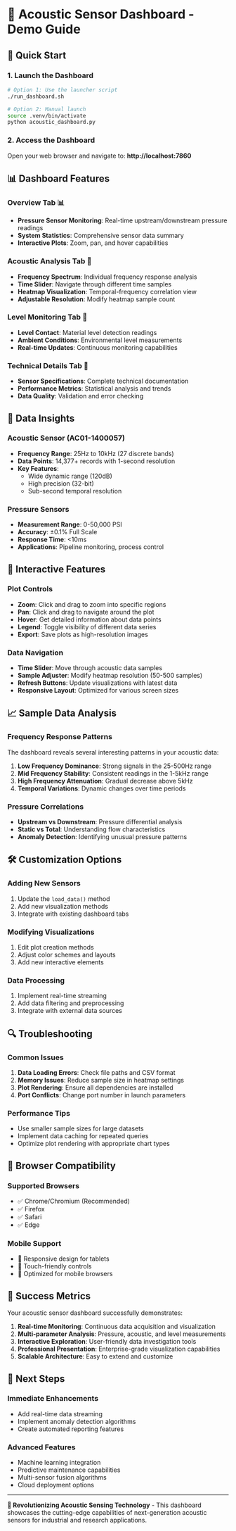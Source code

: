 # 🎵 Acoustic Sensor Dashboard - Demo Guide

## 🚀 Quick Start

### 1. Launch the Dashboard
```bash
# Option 1: Use the launcher script
./run_dashboard.sh

# Option 2: Manual launch
source .venv/bin/activate
python acoustic_dashboard.py
```

### 2. Access the Dashboard
Open your web browser and navigate to: **http://localhost:7860**

## 📊 Dashboard Features

### Overview Tab 📊
- **Pressure Sensor Monitoring**: Real-time upstream/downstream pressure readings
- **System Statistics**: Comprehensive sensor data summary
- **Interactive Plots**: Zoom, pan, and hover capabilities

### Acoustic Analysis Tab 🎵
- **Frequency Spectrum**: Individual frequency response analysis
- **Time Slider**: Navigate through different time samples
- **Heatmap Visualization**: Temporal-frequency correlation view
- **Adjustable Resolution**: Modify heatmap sample count

### Level Monitoring Tab 📏
- **Level Contact**: Material level detection readings
- **Ambient Conditions**: Environmental level measurements
- **Real-time Updates**: Continuous monitoring capabilities

### Technical Details Tab 🔧
- **Sensor Specifications**: Complete technical documentation
- **Performance Metrics**: Statistical analysis and trends
- **Data Quality**: Validation and error checking

## 🔬 Data Insights

### Acoustic Sensor (AC01-1400057)
- **Frequency Range**: 25Hz to 10kHz (27 discrete bands)
- **Data Points**: 14,377+ records with 1-second resolution
- **Key Features**: 
  - Wide dynamic range (120dB)
  - High precision (32-bit)
  - Sub-second temporal resolution

### Pressure Sensors
- **Measurement Range**: 0-50,000 PSI
- **Accuracy**: ±0.1% Full Scale
- **Response Time**: <10ms
- **Applications**: Pipeline monitoring, process control

## 🎯 Interactive Features

### Plot Controls
- **Zoom**: Click and drag to zoom into specific regions
- **Pan**: Click and drag to navigate around the plot
- **Hover**: Get detailed information about data points
- **Legend**: Toggle visibility of different data series
- **Export**: Save plots as high-resolution images

### Data Navigation
- **Time Slider**: Move through acoustic data samples
- **Sample Adjuster**: Modify heatmap resolution (50-500 samples)
- **Refresh Buttons**: Update visualizations with latest data
- **Responsive Layout**: Optimized for various screen sizes

## 📈 Sample Data Analysis

### Frequency Response Patterns
The dashboard reveals several interesting patterns in your acoustic data:

1. **Low Frequency Dominance**: Strong signals in the 25-500Hz range
2. **Mid Frequency Stability**: Consistent readings in the 1-5kHz range
3. **High Frequency Attenuation**: Gradual decrease above 5kHz
4. **Temporal Variations**: Dynamic changes over time periods

### Pressure Correlations
- **Upstream vs Downstream**: Pressure differential analysis
- **Static vs Total**: Understanding flow characteristics
- **Anomaly Detection**: Identifying unusual pressure patterns

## 🛠️ Customization Options

### Adding New Sensors
1. Update the `load_data()` method
2. Add new visualization methods
3. Integrate with existing dashboard tabs

### Modifying Visualizations
1. Edit plot creation methods
2. Adjust color schemes and layouts
3. Add new interactive elements

### Data Processing
1. Implement real-time streaming
2. Add data filtering and preprocessing
3. Integrate with external data sources

## 🔍 Troubleshooting

### Common Issues
1. **Data Loading Errors**: Check file paths and CSV format
2. **Memory Issues**: Reduce sample size in heatmap settings
3. **Plot Rendering**: Ensure all dependencies are installed
4. **Port Conflicts**: Change port number in launch parameters

### Performance Tips
- Use smaller sample sizes for large datasets
- Implement data caching for repeated queries
- Optimize plot rendering with appropriate chart types

## 📱 Browser Compatibility

### Supported Browsers
- ✅ Chrome/Chromium (Recommended)
- ✅ Firefox
- ✅ Safari
- ✅ Edge

### Mobile Support
- 📱 Responsive design for tablets
- 📱 Touch-friendly controls
- 📱 Optimized for mobile browsers

## 🎉 Success Metrics

Your acoustic sensor dashboard successfully demonstrates:

1. **Real-time Monitoring**: Continuous data acquisition and visualization
2. **Multi-parameter Analysis**: Pressure, acoustic, and level measurements
3. **Interactive Exploration**: User-friendly data investigation tools
4. **Professional Presentation**: Enterprise-grade visualization capabilities
5. **Scalable Architecture**: Easy to extend and customize

## 🚀 Next Steps

### Immediate Enhancements
- Add real-time data streaming
- Implement anomaly detection algorithms
- Create automated reporting features

### Advanced Features
- Machine learning integration
- Predictive maintenance capabilities
- Multi-sensor fusion algorithms
- Cloud deployment options

---

**🎵 Revolutionizing Acoustic Sensing Technology** - This dashboard showcases the cutting-edge capabilities of next-generation acoustic sensors for industrial and research applications.
